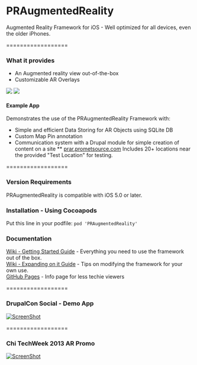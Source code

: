 PRAugmentedReality
==================

Augmented Reality Framework for iOS - Well optimized for all devices, even the older iPhones.

==================

### What it provides

* An Augmented reality view out-of-the-box
* Customizable AR Overlays


[![](https://dl.dropboxusercontent.com/u/30415492/Device-PRAR-thumb.png)](https://dl.dropboxusercontent.com/u/30415492/Device-PRAR.png)
[![](https://dl.dropboxusercontent.com/u/30415492/Device-Main-thumb.png)](https://dl.dropboxusercontent.com/u/30415492/Device-Main.png)


#### Example App

Demonstrates the use of the PRAugmentedReality Framework with:
* Simple and efficient Data Storing for AR Objects using SQLite DB
* Custom Map Pin annotation
* Communication system with a Drupal module for simple creation of content on a site
** [prar.prometsource.com](http://prar.prometsource.com/) Includes 20+ locations near the provided "Test Location" for testing.


==================

### Version Requirements

PRAugmentedReality is compatible with iOS 5.0 or later.


### Installation - Using Cocoapods

Put this line in your podfile: `pod 'PRAugmentedReality'`  


### Documentation

[Wiki - Getting Started Guide](https://github.com/promet/PRAugmentedReality/wiki/Getting-started-Guide-(v2.0)) - Everything you need to use the framework out of the box.  
[Wiki - Expanding on it Guide](https://github.com/promet/PRAugmentedReality/wiki/Expanding-on-it-(v2.0)) - Tips on modifying the framework for your own use.  
[GitHub Pages](http://praugmentedreality.com/) - Info page for less techie viewers


==================

### DrupalCon Social - Demo App

[![ScreenShot](https://dl.dropboxusercontent.com/u/30415492/video-thumb.png)](http://youtu.be/vBc8L1zr0kk)


==================

### Chi TechWeek 2013 AR Promo

[![ScreenShot](https://dl.dropboxusercontent.com/u/30415492/promo-thumb.png)](http://www.youtube.com/watch?v=7SIn5tmcjvc)
